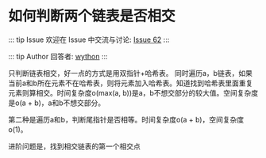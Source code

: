 # 如何判断两个链表是否相交



::: tip Issue 
 欢迎在 Issue 中交流与讨论: [Issue 62](https://github.com/shfshanyue/Daily-Question/issues/62) 
:::

::: tip Author 
回答者: [wython](https://github.com/wython) 
:::

只判断链表相交，好一点的方式是用双指针+哈希表。
同时遍历a，b链表，如果当前a和b所在元素不在哈希表，则将元素加入哈希表。知道找到哈希表里面重复元素则算相交。时间复杂度o(max(a, b))是a，b不想交部分的较大值。空间复杂度是o(a + b)，a和b不想交部分。

第二种是遍历a和b，判断尾指针是否相等。时间复杂度o(a + b)，空间复杂度o(1)。

进阶问题是，找到相交链表的第一个相交点